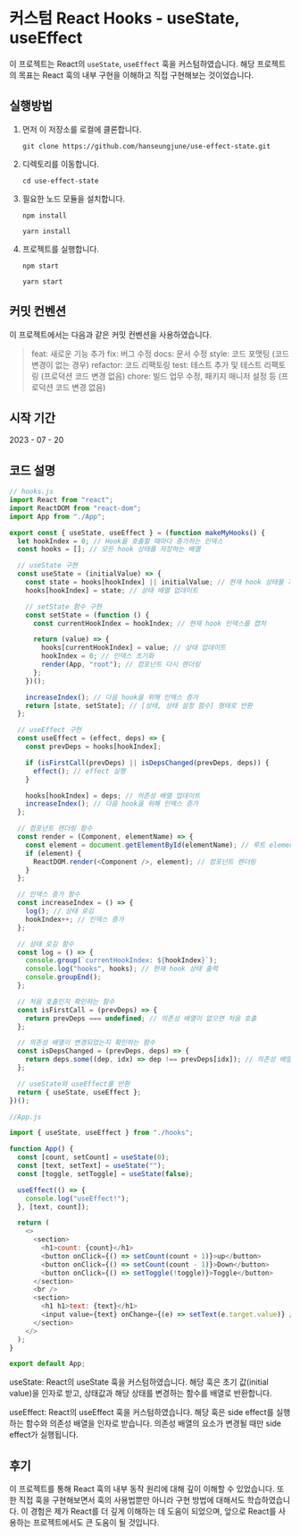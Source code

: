# 커스텀 React Hooks - useState, useEffect

이 프로젝트는 React의 `useState`, `useEffect` 훅을 커스텀하였습니다. 해당 프로젝트의 목표는 React 훅의 내부 구현을 이해하고 직접 구현해보는 것이었습니다.

## 실행방법

1. 먼저 이 저장소를 로컬에 클론합니다.
    ```
    git clone https://github.com/hanseungjune/use-effect-state.git
    ```

2. 디렉토리를 이동합니다.
    ```
    cd use-effect-state
    ```

3. 필요한 노드 모듈을 설치합니다.
    ```
    npm install
    ```
    ```
    yarn install
    ```
4. 프로젝트를 실행합니다.
    ```
    npm start
    ```
    ```
    yarn start
    ```

## 커밋 컨벤션

이 프로젝트에서는 다음과 같은 커밋 컨벤션을 사용하였습니다.

> feat: 새로운 기능 추가
> fix: 버그 수정
> docs: 문서 수정
> style: 코드 포맷팅 (코드 변경이 없는 경우)
> refactor: 코드 리팩토링
> test: 테스트 추가 및 테스트 리팩토링 (프로덕션 코드 변경 없음)
> chore: 빌드 업무 수정, 패키지 매니저 설정 등 (프로덕션 코드 변경 없음)

## 시작 기간

2023 - 07 - 20

## 코드 설명

```js
// hooks.js
import React from "react";
import ReactDOM from "react-dom";
import App from "./App";

export const { useState, useEffect } = (function makeMyHooks() {
  let hookIndex = 0; // Hook을 호출할 때마다 증가하는 인덱스
  const hooks = []; // 모든 hook 상태를 저장하는 배열

  // useState 구현
  const useState = (initialValue) => {
    const state = hooks[hookIndex] || initialValue; // 현재 hook 상태를 가져오거나 초기값 설정
    hooks[hookIndex] = state; // 상태 배열 업데이트

    // setState 함수 구현
    const setState = (function () {
      const currentHookIndex = hookIndex; // 현재 hook 인덱스를 캡처

      return (value) => {
        hooks[currentHookIndex] = value; // 상태 업데이트
        hookIndex = 0; // 인덱스 초기화
        render(App, "root"); // 컴포넌트 다시 렌더링
      };
    })();

    increaseIndex(); // 다음 hook을 위해 인덱스 증가
    return [state, setState]; // [상태, 상태 설정 함수] 형태로 반환
  };

  // useEffect 구현
  const useEffect = (effect, deps) => {
    const prevDeps = hooks[hookIndex];

    if (isFirstCall(prevDeps) || isDepsChanged(prevDeps, deps)) {
      effect(); // effect 실행
    }

    hooks[hookIndex] = deps; // 의존성 배열 업데이트
    increaseIndex(); // 다음 hook을 위해 인덱스 증가
  };

  // 컴포넌트 렌더링 함수
  const render = (Component, elementName) => {
    const element = document.getElementById(elementName); // 루트 element 가져오기
    if (element) {
      ReactDOM.render(<Component />, element); // 컴포넌트 렌더링
    }
  };

  // 인덱스 증가 함수
  const increaseIndex = () => {
    log(); // 상태 로깅
    hookIndex++; // 인덱스 증가
  };

  // 상태 로깅 함수
  const log = () => {
    console.group(`currentHookIndex: ${hookIndex}`);
    console.log("hooks", hooks); // 현재 hook 상태 출력
    console.groupEnd();
  };

  // 처음 호출인지 확인하는 함수
  const isFirstCall = (prevDeps) => {
    return prevDeps === undefined; // 의존성 배열이 없으면 처음 호출
  };

  // 의존성 배열이 변경되었는지 확인하는 함수
  const isDepsChanged = (prevDeps, deps) => {
    return deps.some((dep, idx) => dep !== prevDeps[idx]); // 의존성 배열의 요소가 변경되면 true
  };

  // useState와 useEffect를 반환
  return { useState, useEffect };
})();

```

```js
//App.js

import { useState, useEffect } from "./hooks";

function App() {
  const [count, setCount] = useState(0);
  const [text, setText] = useState("");
  const [toggle, setToggle] = useState(false);

  useEffect(() => {
    console.log("useEffect!");
  }, [text, count]);

  return (
    <>
      <section>
        <h1>count: {count}</h1>
        <button onClick={() => setCount(count + 1)}>up</button>
        <button onClick={() => setCount(count - 1)}>Down</button>
        <button onClick={() => setToggle(!toggle)}>Toggle</button>
      </section>
      <br />
      <section>
        <h1 h1>text: {text}</h1>
        <input value={text} onChange={(e) => setText(e.target.value)} />
      </section>
    </>
  );
}

export default App;
```

useState: React의 useState 훅을 커스텀하였습니다. 해당 훅은 초기 값(initial value)을 인자로 받고, 상태값과 해당 상태를 변경하는 함수를 배열로 반환합니다.

useEffect: React의 useEffect 훅을 커스텀하였습니다. 해당 훅은 side effect를 실행하는 함수와 의존성 배열을 인자로 받습니다. 의존성 배열의 요소가 변경될 때만 side effect가 실행됩니다.

## 후기

이 프로젝트를 통해 React 훅의 내부 동작 원리에 대해 깊이 이해할 수 있었습니다. 또한 직접 훅을 구현해보면서 훅의 사용법뿐만 아니라 구현 방법에 대해서도 학습하였습니다. 이 경험은 제가 React를 더 깊게 이해하는 데 도움이 되었으며, 앞으로 React를 사용하는 프로젝트에서도 큰 도움이 될 것입니다.